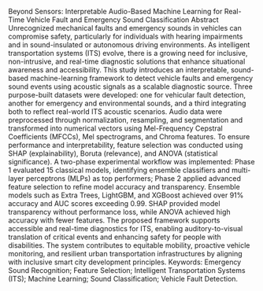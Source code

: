 Beyond Sensors: Interpretable Audio-Based Machine Learning for Real-Time Vehicle Fault and Emergency Sound Classification
Abstract
Unrecognized mechanical faults and emergency sounds in vehicles can compromise safety, particularly for individuals with hearing impairments and in sound-insulated or autonomous driving environments.
As intelligent transportation systems (ITS) evolve, there is a growing need for inclusive, non-intrusive, and real-time diagnostic solutions that enhance situational awareness and accessibility.
This study introduces an interpretable, sound-based machine-learning framework to detect vehicle faults and emergency sound events using acoustic signals as a scalable diagnostic source.
Three purpose-built datasets were developed: one for vehicular fault detection, another for emergency and environmental sounds, and a third integrating both to reflect real-world ITS acoustic scenarios. 
Audio data were preprocessed through normalization, resampling, and segmentation and transformed into numerical vectors using Mel-Frequency Cepstral Coefficients (MFCCs), Mel spectrograms, and Chroma features.
To ensure performance and interpretability, feature selection was conducted using SHAP (explainability), Boruta (relevance), and ANOVA (statistical significance). 
A two-phase experimental workflow was implemented: Phase 1 evaluated 15 classical models, identifying ensemble classifiers and multi-layer perceptrons (MLPs) as top performers; Phase 2 applied advanced feature selection to refine model accuracy and transparency.
Ensemble models such as Extra Trees, LightGBM, and XGBoost achieved over 91% accuracy and AUC scores exceeding 0.99. SHAP provided model transparency without performance loss, while ANOVA achieved high accuracy with fewer features.
The proposed framework supports accessible and real-time diagnostics for ITS, enabling auditory-to-visual translation of critical events and enhancing safety for people with disabilities. 
The system contributes to equitable mobility, proactive vehicle monitoring, and resilient urban transportation infrastructures by aligning with inclusive smart city development principles.
Keywords: Emergency Sound Recognition; Feature Selection; Intelligent Transportation Systems (ITS); Machine Learning; Sound Classification; Vehicle Fault Detection.
